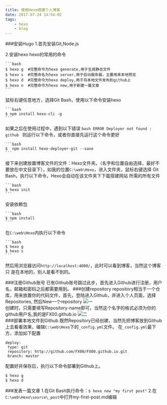 ```yaml
---
title: 使用Hexo搭建个人博客
date: 2017-07-24 14:54:02
tags:
	- hexo
	- blog
---
```

###安装Hugo
1.首先安装Git,Node.js

2.安装hexo 
hexo的常用的命令
    
    ```bash
    $ hexo g  #完整命令为hexo generate,用于生成静态文件
    $ hexo s  #完整命名为hexo server,用于启动服务器，主要用来本地预览
    $ hexo d  #完整命令为hexo deploy,用于将本地文件发布到github上
    $ hexo n  #完整命令为hexo new,用于新建一篇文章
    ```
<!--more-->

   鼠标右键任意地方，选择Git Bash，使用以下命令安装hexo
    
    ```bash
    $ npm install hexo-cli -g
    ```
   如果之后在使用过程中，遇到以下错误
    ```bash
    ERROR Deployer not found : github
    ```
   则运行以下命令，或者你直接先运行这个命令更好
   
    ```bash
    $  npm install hexo-deployer-git --save
    ```
    
   接下来创建放置博客文件的文件：Hexo文件夹。（名字和位置自由选择，最好不
   要放在中文目录下），如我的位置`C:\web\Hexo`，进入文件夹，鼠标右键选择
   Git Bash，执行以下命令，Hexo会自动在该文件夹下下载搭建网站 所需的所有文件
   
    ```bash
    $ hexo init
    ```
   安装依赖包
   
    ```bash
    $ npm install
    ```
   在`C:\web\Hexo`内执行以下命令

    ```bash
    $ hexo g
    $ hexo s
    ```
   然后用浏览器访问`http://localhost:4000/`，此时可以看到博客，当然这个博客只
   是在本地的，别人是看不到的。

###注册Github账号
   已有Github账号跳过此步，首先进入Github进行注册，用户名，邮箱和密码之后都需要用到。
###创建repository
   repository相当于一个仓库，用来放置你的代码文件，首先，登陆进入Github，并进入个人页面，选择Repositories,
   然后New一个repository
   ![一](/assets/blogImg/20170724150118.png)       
   创建时，只需要填写Repository-name即可，当然这个名字的格式必须为你的github用户名,我的是FX00.github.io
   ![二](/assets/blogImg/20170724150249.png)       
###部署本地文件到Github
   既然Repository已经创建，当然先把博客放到Github上去看看效果，编辑`C:\web\Hexo`下的`_config.yml`文件。
   在`_config.yml`最下方，添加如下配置   
   
   ```
   deploy: 
  	type: git
  	repository: http://github.com/FX00/FX00.github.io.git
  	branch: master
   ```
   
   配置好并保存后，执行以下命令部署到Github上。
   
   ```bash
   $ hexo g
   $ hexo d
   ```
   
###发表一篇文章
1.在Git Bash执行命令：`$ hexo new "my first post"`
2.在`C:\web\Hexo\source\_post`中打开my-first-post.md编辑